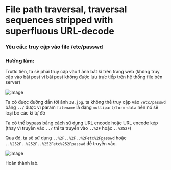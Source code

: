 # File path traversal, traversal sequences stripped with superfluous URL-decode

### Yêu cầu: truy cập vào file /etc/passwd

### Hướng làm: 

Trước tiên, ta sẽ phải truy cập vào 1 ảnh bất kì trên trang web (không truy cập vào bài post vì bài post không được lưu trực tiếp trên hệ thống file bên server)

![image](https://user-images.githubusercontent.com/72268643/157152487-5c314a2f-a7f0-4a03-a9cc-fa76a37afb76.png)

Ta có được đường dẫn tới ảnh `38.jpg`. ta không thể truy cập vào `/etc/passwd` bằng `../` được vì param `filename` là dạng `multipart/form-data` nên nó sẽ loại bỏ các kí tự đó

Ta có thế bypass bằng cách sử dụng URL encode hoặc URL encode kép (thay vì truyền vào `../` thì ta truyền vào `..%2F` hoặc `..%252F`)

Qua đó, ta sẽ sử dụng `..%2F..%2F..%2Fetc%2Fpasswd` hoặc `..%252F..%252F..%252Fetc%252Fpasswd` để truyền vào.

![image](https://user-images.githubusercontent.com/72268643/157156724-23911e36-9663-494d-b7af-ba904f1b8bda.png)
 
Hoàn thành lab.
